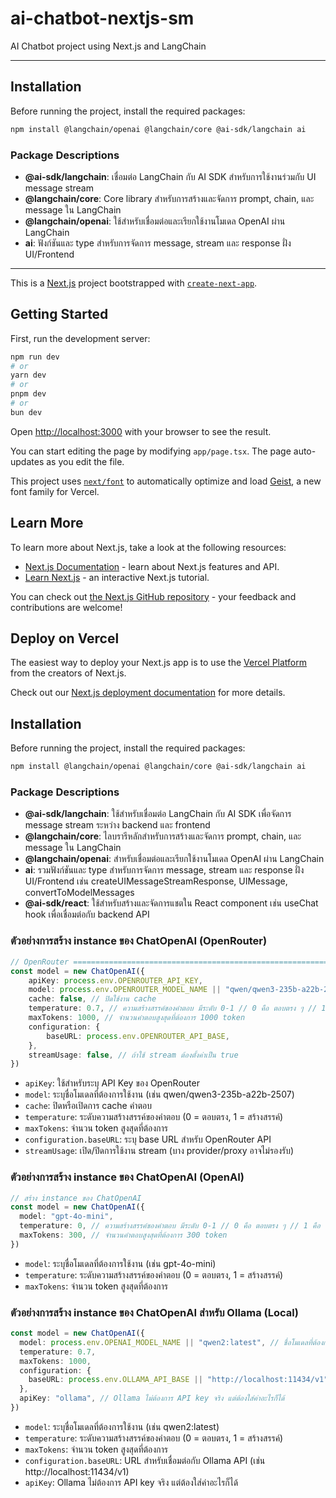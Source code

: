 # ai-chatbot-nextjs-sm
AI Chatbot project using Next.js and LangChain

---

## Installation

Before running the project, install the required packages:

```bash
npm install @langchain/openai @langchain/core @ai-sdk/langchain ai
```

### Package Descriptions
- **@ai-sdk/langchain**: เชื่อมต่อ LangChain กับ AI SDK สำหรับการใช้งานร่วมกับ UI message stream
- **@langchain/core**: Core library สำหรับการสร้างและจัดการ prompt, chain, และ message ใน LangChain
- **@langchain/openai**: ใช้สำหรับเชื่อมต่อและเรียกใช้งานโมเดล OpenAI ผ่าน LangChain
- **ai**: ฟังก์ชันและ type สำหรับการจัดการ message, stream และ response ฝั่ง UI/Frontend

---

This is a [Next.js](https://nextjs.org) project bootstrapped with [`create-next-app`](https://nextjs.org/docs/app/api-reference/cli/create-next-app).

## Getting Started

First, run the development server:

```bash
npm run dev
# or
yarn dev
# or
pnpm dev
# or
bun dev
```

Open [http://localhost:3000](http://localhost:3000) with your browser to see the result.

You can start editing the page by modifying `app/page.tsx`. The page auto-updates as you edit the file.

This project uses [`next/font`](https://nextjs.org/docs/app/building-your-application/optimizing/fonts) to automatically optimize and load [Geist](https://vercel.com/font), a new font family for Vercel.

## Learn More

To learn more about Next.js, take a look at the following resources:

- [Next.js Documentation](https://nextjs.org/docs) - learn about Next.js features and API.
- [Learn Next.js](https://nextjs.org/learn) - an interactive Next.js tutorial.

You can check out [the Next.js GitHub repository](https://github.com/vercel/next.js) - your feedback and contributions are welcome!

## Deploy on Vercel

The easiest way to deploy your Next.js app is to use the [Vercel Platform](https://vercel.com/new?utm_medium=default-template&filter=next.js&utm_source=create-next-app&utm_campaign=create-next-app-readme) from the creators of Next.js.

Check out our [Next.js deployment documentation](https://nextjs.org/docs/app/building-your-application/deploying) for more details.

## Installation

Before running the project, install the required packages:

```bash
npm install @langchain/openai @langchain/core @ai-sdk/langchain ai
```

### Package Descriptions

- **@ai-sdk/langchain**: ใช้สำหรับเชื่อมต่อ LangChain กับ AI SDK เพื่อจัดการ message stream ระหว่าง backend และ frontend
- **@langchain/core**: ไลบรารีหลักสำหรับการสร้างและจัดการ prompt, chain, และ message ใน LangChain
- **@langchain/openai**: สำหรับเชื่อมต่อและเรียกใช้งานโมเดล OpenAI ผ่าน LangChain
- **ai**: รวมฟังก์ชันและ type สำหรับการจัดการ message, stream และ response ฝั่ง UI/Frontend เช่น createUIMessageStreamResponse, UIMessage, convertToModelMessages
- **@ai-sdk/react**: ใช้สำหรับสร้างและจัดการแชตใน React component เช่น useChat hook เพื่อเชื่อมต่อกับ backend API

### ตัวอย่างการสร้าง instance ของ ChatOpenAI (OpenRouter)

```typescript
// OpenRouter ====================================================================================
const model = new ChatOpenAI({
    apiKey: process.env.OPENROUTER_API_KEY,
    model: process.env.OPENROUTER_MODEL_NAME || "qwen/qwen3-235b-a22b-2507", // ชื่อโมเดลที่ต้องการใช้
    cache: false, // ปิดใช้งาน cache
    temperature: 0.7, // ความสร้างสรรค์ของคำตอบ มีระดับ 0-1 // 0 คือ ตอบตรง ๆ // 1 คือ ตอบแบบสร้างสรรค์
    maxTokens: 1000, // จำนวนคำตอบสูงสุดที่ต้องการ 1000 token
    configuration: {
        baseURL: process.env.OPENROUTER_API_BASE,
    },
    streamUsage: false, // ถ้าใช้ stream ต้องตั้งค่าเป็น true
})
```

- `apiKey`: ใช้สำหรับระบุ API Key ของ OpenRouter
- `model`: ระบุชื่อโมเดลที่ต้องการใช้งาน (เช่น qwen/qwen3-235b-a22b-2507)
- `cache`: ปิดหรือเปิดการ cache คำตอบ
- `temperature`: ระดับความสร้างสรรค์ของคำตอบ (0 = ตอบตรง, 1 = สร้างสรรค์)
- `maxTokens`: จำนวน token สูงสุดที่ต้องการ
- `configuration.baseURL`: ระบุ base URL สำหรับ OpenRouter API
- `streamUsage`: เปิด/ปิดการใช้งาน stream (บาง provider/proxy อาจไม่รองรับ)

### ตัวอย่างการสร้าง instance ของ ChatOpenAI (OpenAI)

```typescript
// สร้าง instance ของ ChatOpenAI
const model = new ChatOpenAI({
  model: "gpt-4o-mini",
  temperature: 0, // ความสร้างสรรค์ของคำตอบ มีระดับ 0-1 // 0 คือ ตอบตรง ๆ // 1 คือ ตอบแบบสร้างสรรค์
  maxTokens: 300, // จำนวนคำตอบสูงสุดที่ต้องการ 300 token
})
```

- `model`: ระบุชื่อโมเดลที่ต้องการใช้งาน (เช่น gpt-4o-mini)
- `temperature`: ระดับความสร้างสรรค์ของคำตอบ (0 = ตอบตรง, 1 = สร้างสรรค์)
- `maxTokens`: จำนวน token สูงสุดที่ต้องการ

### ตัวอย่างการสร้าง instance ของ ChatOpenAI สำหรับ Ollama (Local)

```typescript
const model = new ChatOpenAI({
  model: process.env.OPENAI_MODEL_NAME || "qwen2:latest", // ชื่อโมเดลที่ต้องการใช้
  temperature: 0.7,
  maxTokens: 1000,
  configuration: {
    baseURL: process.env.OLLAMA_API_BASE || "http://localhost:11434/v1", // URL ของ Ollama API
  },
  apiKey: "ollama", // Ollama ไม่ต้องการ API key จริง แต่ต้องใส่ค่าอะไรก็ได้
})
```

- `model`: ระบุชื่อโมเดลที่ต้องการใช้งาน (เช่น qwen2:latest)
- `temperature`: ระดับความสร้างสรรค์ของคำตอบ (0 = ตอบตรง, 1 = สร้างสรรค์)
- `maxTokens`: จำนวน token สูงสุดที่ต้องการ
- `configuration.baseURL`: URL สำหรับเชื่อมต่อกับ Ollama API (เช่น http://localhost:11434/v1)
- `apiKey`: Ollama ไม่ต้องการ API key จริง แต่ต้องใส่ค่าอะไรก็ได้



